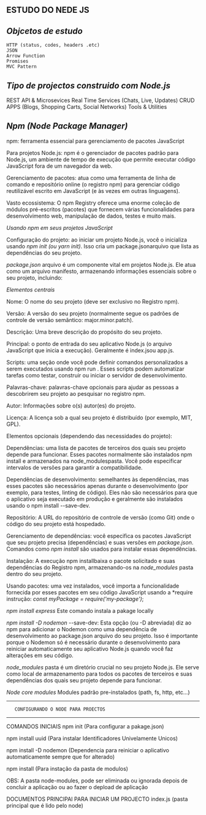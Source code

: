 ESTUDO DO NEDE JS
--------------------------------------------

*Objcetos de estudo*
-------------------------------------------
    HTTP (status, codes, headers .etc)
    JSON
    Arrow Function
    Promises
    MVC Pattern

*Tipo de projectos construido com Node.js*
------------------------------------------------
REST API & Microsevices
Real Time Services (Chats, Live, Updates)
CRUD APPS (Blogs, Shopping Carts, Social Networks)
Tools & Utilities

*Npm (Node Package Manager)*
----------------------------------------------
npm: 
ferramenta essencial para gerenciamento de pacotes JavaScript

Para projetos Node.js: 
npm é o gerenciador de pacotes padrão para Node.js, um ambiente de tempo de execução que permite executar código JavaScript fora de um navegador da web.

Gerenciamento de pacotes: 
atua como uma ferramenta de linha de comando e repositório online (o registro npm) para gerenciar código reutilizável escrito em JavaScript (e às vezes em outras linguagens).

Vasto ecossistema: 
O npm Registry oferece uma enorme coleção de módulos pré-escritos (pacotes) que fornecem várias funcionalidades para desenvolvimento web, manipulação de dados, testes e muito mais.

*Usando npm em seus projetos JavaScript*

Configuração do projeto: 
ao iniciar um projeto Node.js, você o inicializa usando *npm init (ou yarn init)*. Isso cria um package.jsonarquivo que lista as dependências do seu projeto.

*package.json* 
arquivo é um componente vital em projetos Node.js. Ele atua como um arquivo manifesto, armazenando informações essenciais sobre o seu projeto, incluindo:

*Elementos centrais*

Nome: 
O nome do seu projeto (deve ser exclusivo no Registro npm).

Versão: 
A versão do seu projeto (normalmente segue os padrões de controle de versão semântico: major.minor.patch).

Descrição: 
Uma breve descrição do propósito do seu projeto.

Principal: 
o ponto de entrada do seu aplicativo Node.js (o arquivo JavaScript que inicia a execução). Geralmente é index.jsou app.js.

Scripts: 
uma seção onde você pode definir comandos personalizados a serem executados usando npm run <script-name>. Esses scripts podem automatizar tarefas como testar, construir ou iniciar o servidor de desenvolvimento.

Palavras-chave: 
palavras-chave opcionais para ajudar as pessoas a descobrirem seu projeto ao pesquisar no registro npm.

Autor: 
Informações sobre o(s) autor(es) do projeto.

Licença: 
A licença sob a qual seu projeto é distribuído (por exemplo, MIT, GPL).

Elementos opcionais (dependendo das necessidades do projeto):

Dependências: 
uma lista de pacotes de terceiros dos quais seu projeto depende para funcionar. Esses pacotes normalmente são instalados npm install <package-name>e armazenados na node_modulespasta. Você pode especificar intervalos de versões para garantir a compatibilidade.

Dependências de desenvolvimento: 
semelhantes às dependências, mas esses pacotes são necessários apenas durante o desenvolvimento (por exemplo, para testes, linting de código). Eles não são necessários para que o aplicativo seja executado em produção e geralmente são instalados usando o npm install <package-name> --save-dev.

Repositório: 
A URL do repositório de controle de versão (como Git) onde o código do seu projeto está hospedado.


Gerenciamento de dependências: 
você especifica os pacotes JavaScript que seu projeto precisa (dependências) e suas versões em *package.json*. Comandos como *npm install* <package-name>são usados ​​para instalar essas dependências.

Instalação: 
A execução npm installbaixa o pacote solicitado e suas dependências do Registro npm, armazenando-os na *node_modules* pasta dentro do seu projeto.

Usando pacotes: 
uma vez instalados, você importa a funcionalidade fornecida por esses pacotes em seu código JavaScript usando a *require instrução: *const myPackage = require('my-package')*;

*npm install express*
Este comando instala a pakage locally

*npm install -D nodemon* 
--save-dev: Esta opção (ou -D abreviada) diz ao npm para adicionar o Nodemon como uma dependência de desenvolvimento ao package.json arquivo do seu projeto. 
Isso é importante porque o Nodemon só é necessário durante o desenvolvimento para reiniciar automaticamente seu aplicativo Node.js quando você faz alterações em seu código.

*node_modules*
pasta é um diretório crucial no seu projeto Node.js. Ele serve como local de armazenamento para todos os pacotes de terceiros e suas dependências dos quais seu projeto depende para funcionar.


*Node core modules*
Modules padrão pre-instalados (path, fs, http, etc...)


******************************************************
       CONFIGURANDO O NODE PARA PROECTOS
*****************************************************
COMANDOS INICIAIS
npm init (Para configurar a pakage.json)

npm install uuid (Para instalar Identificadores Univelamente Unicos)

npm install -D nodemon (Dependencia para reiniciar o aplicativo automaticamente sempre que for alterado)

npm install (Para instação da pasta de modulos)

OBS:
A pasta node-modules, pode ser eliminada ou ignorada depois de concluir a aplicação ou ao fazer o depload de aplicação

DOCUMENTOS PRINCIPAI PARA INICIAR UM PROJECTO
index.js (pasta principal que é lido pelo node)
